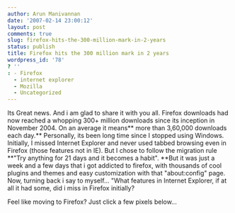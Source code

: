 ```yaml
---
author: Arun Manivannan
date: '2007-02-14 23:00:12'
layout: post
comments: true
slug: firefox-hits-the-300-million-mark-in-2-years
status: publish
title: Firefox hits the 300 million mark in 2 years
wordpress_id: '78'
? ''
: - Firefox
  - internet explorer
  - Mozilla
  - Uncategorized
---
```


Its Great news. And i am glad to share it with you all. Firefox downloads had
now reached a whopping 300+ million downloads since its inception in November
2004. On an average it means** more than 3,60,000 downloads each day.**
Personally, its been long time since I stopped using Windows. Initially, I
missed Internet Explorer and never used tabbed browsing even in Firefox (those
features not in IE). But I chose to follow the migration rule **"Try anything
for 21 days and it becomes a habit". **But it was just a week and a few days
that i got addicted to firefox, with thousands of cool plugins and themes and
easy customization with that "about:config" page. Now, turning back i say to
myself... "What features in Internet Explorer, if at all it had some, did i
miss in Firefox initially?

Feel like moving to Firefox? Just click a few pixels below...

